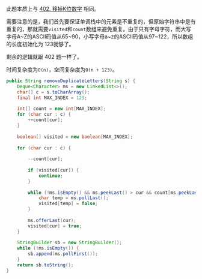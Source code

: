 此题本质上与 [402. 移掉K位数字](https://github.com/HUST-WZY/AlgsWithRiceWine/blob/main/Stack/MonotonicStack%EF%BC%88%E5%8D%95%E8%B0%83%E6%A0%88%EF%BC%89/402.%20%E7%A7%BB%E6%8E%89K%E4%BD%8D%E6%95%B0%E5%AD%97.md) 相同。

需要注意的是，我们首先要保证单调栈中的元素是不重复的，但原始字符串中是有重复的，那就需要`visited`和`count`数组来避免重复。由于只有字母字符，而大写字母A~Z的ASCII码值从65~90，小写字母a~z的ASCII码值从97~122，所以数组的长度初始化为 123就够了。

剩余的逻辑就跟 402 题一样了。

时间复杂度为`O(n)`，空间复杂度为`O(n + 123)`。

```java
public String removeDuplicateLetters(String s) {
    Deque<Character> ms = new LinkedList<>();
    char[] c = s.toCharArray();
    final int MAX_INDEX = 123;
    
    int[] count = new int[MAX_INDEX];
    for (char cur : c) {
        ++count[cur];
    }
    
    boolean[] visited = new boolean[MAX_INDEX];
    
    for (char cur : c) {
        
        --count[cur];
        
        if (visited[cur]) {
            continue;
        }
        
        while (!ms.isEmpty() && ms.peekLast() > cur && count[ms.peekLast()] > 0) {
            char temp = ms.pollLast();
            visited[temp] = false;
        }
        
        ms.offerLast(cur);
        visited[cur] = true;
    }
    
    StringBuilder sb = new StringBuilder();
    while (!ms.isEmpty()) {
        sb.append(ms.pollFirst());
    }
    return sb.toString();
}
```
